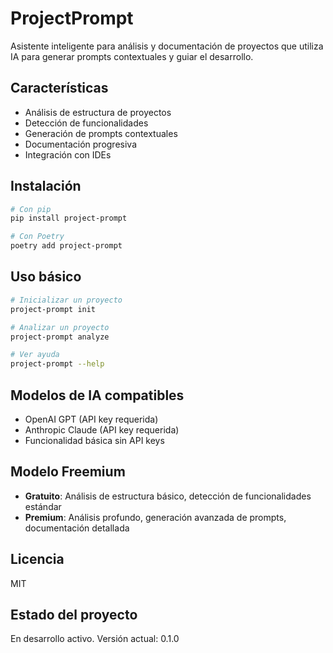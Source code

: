# ProjectPrompt

Asistente inteligente para análisis y documentación de proyectos que utiliza IA para generar prompts contextuales y guiar el desarrollo.

## Características

- Análisis de estructura de proyectos
- Detección de funcionalidades
- Generación de prompts contextuales
- Documentación progresiva
- Integración con IDEs

## Instalación

```bash
# Con pip
pip install project-prompt

# Con Poetry
poetry add project-prompt
```

## Uso básico

```bash
# Inicializar un proyecto
project-prompt init

# Analizar un proyecto
project-prompt analyze

# Ver ayuda
project-prompt --help
```

## Modelos de IA compatibles

- OpenAI GPT (API key requerida)
- Anthropic Claude (API key requerida)
- Funcionalidad básica sin API keys

## Modelo Freemium

- **Gratuito**: Análisis de estructura básico, detección de funcionalidades estándar
- **Premium**: Análisis profundo, generación avanzada de prompts, documentación detallada

## Licencia

MIT

## Estado del proyecto

En desarrollo activo. Versión actual: 0.1.0
